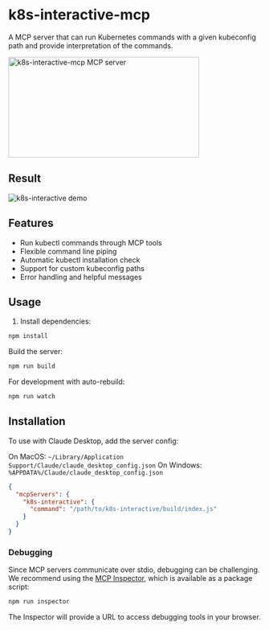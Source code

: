 # k8s-interactive-mcp

A MCP server that can run Kubernetes commands with a given kubeconfig path and provide interpretation of the commands.

<a href="https://glama.ai/mcp/servers/gwvs0s78be"><img width="380" height="200" src="https://glama.ai/mcp/servers/gwvs0s78be/badge" alt="k8s-interactive-mcp MCP server" /></a>

## Result

<img src="./demo.png" alt="k8s-interactive demo" />

## Features

- Run kubectl commands through MCP tools
- Flexible command line piping
- Automatic kubectl installation check
- Support for custom kubeconfig paths
- Error handling and helpful messages

## Usage

1. Install dependencies:
```bash
npm install
```

Build the server:
```bash
npm run build
```

For development with auto-rebuild:
```bash
npm run watch
```

## Installation

To use with Claude Desktop, add the server config:

On MacOS: `~/Library/Application Support/Claude/claude_desktop_config.json`
On Windows: `%APPDATA%/Claude/claude_desktop_config.json`

```json
{
  "mcpServers": {
    "k8s-interactive": {
      "command": "/path/to/k8s-interactive/build/index.js"
    }
  }
}
```

### Debugging

Since MCP servers communicate over stdio, debugging can be challenging. We recommend using the [MCP Inspector](https://github.com/modelcontextprotocol/inspector), which is available as a package script:

```bash
npm run inspector
```

The Inspector will provide a URL to access debugging tools in your browser.
